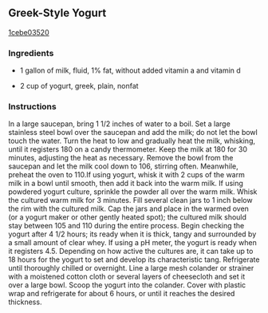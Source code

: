 ## Greek-Style Yogurt

[1cebe03520](http://www.foodandwine.com/recipes/greek-style-yogurt)

### Ingredients

 - 1 gallon of milk, fluid, 1% fat, without added vitamin a and vitamin d

 - 2 cup of yogurt, greek, plain, nonfat

### Instructions

In a large saucepan, bring 1 1/2 inches of water to a boil. Set a large stainless steel bowl over the saucepan and add the milk; do not let the bowl touch the water. Turn the heat to low and gradually heat the milk, whisking, until it registers 180 on a candy thermometer. Keep the milk at 180 for 30 minutes, adjusting the heat as necessary. Remove the bowl from the saucepan and let the milk cool down to 106, stirring often. Meanwhile, preheat the oven to 110.If using yogurt, whisk it with 2 cups of the warm milk in a bowl until smooth, then add it back into the warm milk. If using powdered yogurt culture, sprinkle the powder all over the warm milk. Whisk the cultured warm milk for 3 minutes. Fill several clean jars to 1 inch below the rim with the cultured milk. Cap the jars and place in the warmed oven (or a yogurt maker or other gently heated spot); the cultured milk should stay between 105 and 110 during the entire process. Begin checking the yogurt after 4 1/2 hours; its ready when it is thick, tangy and surrounded by a small amount of clear whey. If using a pH meter, the yogurt is ready when it registers 4.5. Depending on how active the cultures are, it can take up to 18 hours for the yogurt to set and develop its characteristic tang. Refrigerate until thoroughly chilled or overnight. Line a large mesh colander or strainer with a moistened cotton cloth or several layers of cheesecloth and set it over a large bowl. Scoop the yogurt into the colander. Cover with plastic wrap and refrigerate for about 6 hours, or until it reaches the desired thickness.